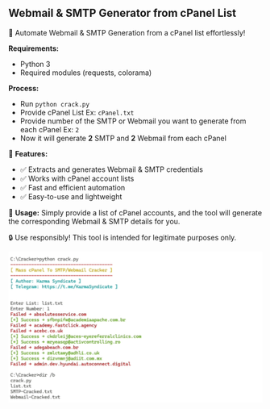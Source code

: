 ## Webmail & SMTP Generator from cPanel List
🚀 Automate Webmail & SMTP Generation from a cPanel list effortlessly!

**Requirements:**
 - Python 3
 - Required modules (requests, colorama)

**Process:**
  - Run ``python crack.py``
  - Provide cPanel List Ex: ``cPanel.txt``
  - Provide number of the SMTP or Webmail you want to generate from each cPanel Ex: ``2``
  - Now it will generate **2** SMTP and **2** Webmail from each cPanel

🔹 **Features:**
- ✅ Extracts and generates Webmail & SMTP credentials
- ✅ Works with cPanel account lists
- ✅ Fast and efficient automation
- ✅ Easy-to-use and lightweight

📌 **Usage:** Simply provide a list of cPanel accounts, and the tool will generate the corresponding Webmail & SMTP details for you.

🔒 Use responsibly! This tool is intended for legitimate purposes only.

![alt text](https://raw.githubusercontent.com/cpkarma/img/refs/heads/main/cp2smtpweb.png)

